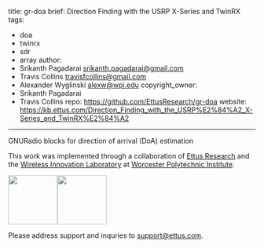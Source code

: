 title: gr-doa 
brief: Direction Finding with the USRP X-Series and TwinRX
tags:
  - doa
  - twinrx
  - sdr
  - array
author:
  - Srikanth Pagadarai <srikanth.pagadarai@gmail.com>
  - Travis Collins <travisfcollins@gmail.com>
  - Alexander Wyglinski <alexw@wpi.edu>
copyright_owner:
  - Srikanth Pagadarai
  - Travis Collins
repo: https://github.com/EttusResearch/gr-doa
website: https://kb.ettus.com/Direction_Finding_with_the_USRP%E2%84%A2_X-Series_and_TwinRX%E2%84%A2
---
GNURadio blocks for direction of arrival (DoA) estimation

This work was implemented through a collaboration of [Ettus Research](http://ettus.com) and the [Wireless Innovation Laboratory](http://www.wireless.wpi.edu) at [Worcester Polytechnic Institute](http://wpi.edu).

<img src="https://s15.postimg.org/xssq9s0ej/wilab_logo.jpg" height="100"><img src="https://kb.ettus.com/images/ettus_research_transparent.png" height="100">

Please address support and inquries to <a href= "mailto:support@ettus.com">support@ettus.com</a>.
